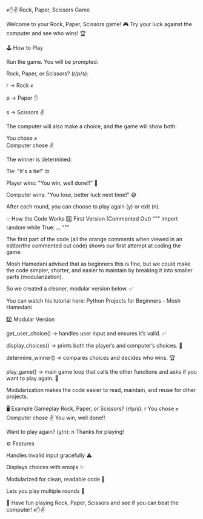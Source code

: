 ✊✋✌️ Rock, Paper, Scissors Game

Welcome to your Rock, Paper, Scissors game! 🎮
Try your luck against the computer and see who wins! 🏆

🕹 How to Play

Run the game. You will be prompted:

Rock, Paper, or Scissors? (r/p/s):

r → Rock ✊

p → Paper ✋

s → Scissors ✌️

The computer will also make a choice, and the game will show both:

You chose ✊  
Computer chose ✌️

The winner is determined:

Tie: "It's a tie!" ⚖️

Player wins: "You win, well done!!" 🎉

Computer wins: "You lose, better luck next time!" 😅

After each round, you can choose to play again (y) or exit (n).

💡 How the Code Works
1️⃣ First Version (Commented Out)
"""
import random
while True:
...
"""

The first part of the code (all the orange comments when viewed in an editor/the commented out code) shows our first attempt at coding the game.

Mosh Hamedani advised that as beginners this is fine, but we could make the code simpler, shorter, and easier to maintain by breaking it into smaller parts (modularization).

So we created a cleaner, modular version below. ✅

You can watch his tutorial here: Python Projects for Beginners - Mosh Hamedani

2️⃣ Modular Version

get_user_choice() → handles user input and ensures it’s valid. ✅

display_choices() → prints both the player’s and computer’s choices. 👀

determine_winner() → compares choices and decides who wins. 🏆

play_game() → main game loop that calls the other functions and asks if you want to play again. 🔄

Modularization makes the code easier to read, maintain, and reuse for other projects.

🖥 Example Gameplay
Rock, Paper, or Scissors? (r/p/s): r
You chose ✊
Computer chose ✌️
You win, well done!!

Want to play again? (y/n): n
Thanks for playing!

⚙️ Features

Handles invalid input gracefully ⚠️

Displays choices with emojis ✨

Modularized for clean, readable code 🧩

Lets you play multiple rounds 🔄

🎉 Have fun playing Rock, Paper, Scissors and see if you can beat the computer! ✊✋✌️
